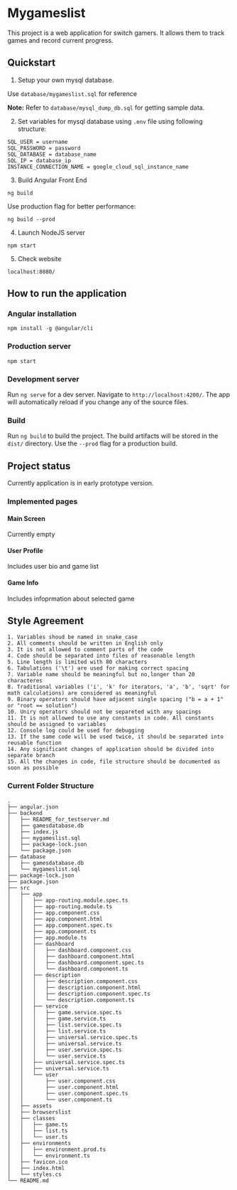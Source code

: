 # Mygameslist

This project is a web application for switch gamers. It allows them to track games and record current progress.

## Quickstart

1. Setup your own mysql database. 

Use ```database/mygameslist.sql``` for reference

**Note:** Refer to ```database/mysql_dump_db.sql``` for getting sample data.

2. Set variables for mysql database using ```.env``` file using following structure:

```
SQL_USER = username
SQL_PASSWORD = password
SQL_DATABASE = database_name
SQL_IP = database_ip
INSTANCE_CONNECTION_NAME = google_cloud_sql_instance_name
```
3. Build Angular Front End

```ng build```

Use production flag for better performance:

```ng build --prod```

4. Launch NodeJS server

```npm start```

5. Check website

```localhost:8080/```

## How to run the application

### Angular installation

`npm install -g @angular/cli`

### Production server

`npm start`

### Development server

Run `ng serve` for a dev server. Navigate to `http://localhost:4200/`. The app will automatically reload if you change any of the source files.

### Build

Run `ng build` to build the project. The build artifacts will be stored in the `dist/` directory. Use the `--prod` flag for a production build.

## Project status

Currently application is in early prototype version.

### Implemented pages

#### Main Screen

Currently empty

#### User Profile

Includes user bio and game list

#### Game Info

Includes infoprmation about selected game
    
## Style Agreement

    1. Variables shoud be named in snake_case
    2. All comments should be written in English only
    3. It is not allowed to comment parts of the code
    4. Code should be separated into files of reasonable length
    5. Line length is limited with 80 characters
    6. Tabulations ('\t') are used for making correct spacing
    7. Variable name should be meaningful but no,longer than 20 characteres
    8. Traditional variables ('i', 'k' for iterators, 'a', 'b', 'sqrt' for math calculations) are considered as meaningful
    9. Binary operators should have adjacent single spacing ("b = a + 1" or "root == solution")
    10. Uniry operators should not be separeted with any spacings
    11. It is not allowed to use any constants in code. All constants should be assigned to variables
    12. Console log could be used for debugging
    13. If the same code will be used twice, it should be separated into reusable function
    14. Any significant changes of application should be divided into separate branch
    15. All the changes in code, file structure should be documented as soon as possible
    
    
    
### Current Folder Structure

```
.
├── angular.json
├── backend
│   ├── README_for_testserver.md
│   ├── gamesdatabase.db
│   ├── index.js
│   ├── mygameslist.sql
│   ├── package-lock.json
│   └── package.json
├── database
│   ├── gamesdatabase.db
│   └── mygameslist.sql
├── package-lock.json
├── package.json
├── src
│   ├── app
│   │   ├── app-routing.module.spec.ts
│   │   ├── app-routing.module.ts
│   │   ├── app.component.css
│   │   ├── app.component.html
│   │   ├── app.component.spec.ts
│   │   ├── app.component.ts
│   │   ├── app.module.ts
│   │   ├── dashboard
│   │   │   ├── dashboard.component.css
│   │   │   ├── dashboard.component.html
│   │   │   ├── dashboard.component.spec.ts
│   │   │   └── dashboard.component.ts
│   │   ├── description
│   │   │   ├── description.component.css
│   │   │   ├── description.component.html
│   │   │   ├── description.component.spec.ts
│   │   │   └── description.component.ts
│   │   ├── service
│   │   │   ├── game.service.spec.ts
│   │   │   ├── game.service.ts
│   │   │   ├── list.service.spec.ts
│   │   │   ├── list.service.ts
│   │   │   ├── universal.service.spec.ts
│   │   │   ├── universal.service.ts
│   │   │   ├── user.service.spec.ts
│   │   │   └── user.service.ts
│   │   ├── universal.service.spec.ts
│   │   ├── universal.service.ts
│   │   └── user
│   │       ├── user.component.css
│   │       ├── user.component.html
│   │       ├── user.component.spec.ts
│   │       └── user.component.ts
│   ├── assets
│   ├── browserslist
│   ├── classes
│   │   ├── game.ts
│   │   ├── list.ts
│   │   └── user.ts
│   ├── environments
│   │   ├── environment.prod.ts
│   │   └── environment.ts
│   ├── favicon.ico
│   ├── index.html
│   └── styles.cs
└── README.md


```
